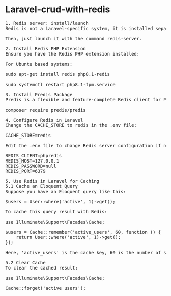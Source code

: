 # Laravel-crud-with-redis

<pre>
1. Redis server: install/launch
Redis is not a Laravel-specific system, it is installed separately, just follow its official installation instructions.

Then, just launch it with the command redis-server.

2. Install Redis PHP Extension
Ensure you have the Redis PHP extension installed:

For Ubuntu based systems:

sudo apt-get install redis php8.1-redis

sudo systemctl restart php8.1-fpm.service

3. Install Predis Package
Predis is a flexible and feature-complete Redis client for PHP. Install it via Composer:

composer require predis/predis

4. Configure Redis in Laravel
Change the CACHE_STORE to redis in the .env file:

CACHE_STORE=redis

Edit the .env file to change Redis server configuration if not using the default values:

REDIS_CLIENT=phpredis
REDIS_HOST=127.0.0.1
REDIS_PASSWORD=null
REDIS_PORT=6379

5. Use Redis in Laravel for Caching
5.1 Cache an Eloquent Query
Suppose you have an Eloquent query like this:

$users = User::where('active', 1)->get();

To cache this query result with Redis:

use Illuminate\Support\Facades\Cache;
 
$users = Cache::remember('active_users', 60, function () {
    return User::where('active', 1)->get();
});

Here, 'active_users' is the cache key, 60 is the number of seconds to cache the result, and the closure fetches the users when the cache is not found.

5.2 Clear Cache
To clear the cached result:

use Illuminate\Support\Facades\Cache;
 
Cache::forget('active_users');
</pre>


